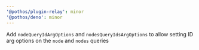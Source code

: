 ```yaml
---
'@pothos/plugin-relay': minor
'@pothos/deno': minor
---
```


Add `nodeQueryIdArgOptions` and `nodesQueryIdsArgOptions` to allow setting ID arg options on the
`node` and `nodes` queries
